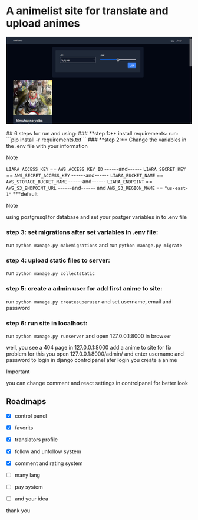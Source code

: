 # A animelist site for translate and upload animes
<p align="center"><img alt="anifilms Demo" src="https://github.com/ParsaFaghani/anifilms/raw/master/screenshot1.jpg"/></p>
## 6 steps for run and using:
### **step 1:** install requirements:
run: ```pip install -r requirements.txt```
### **step 2:** Change the variables in the .env file with your information

> [!NOTE]
> ```LIARA_ACCESS_KEY``` == ```AWS_ACCESS_KEY_ID``` ------and------
> ```LIARA_SECRET_KEY``` == ```AWS_SECRET_ACCESS_KEY``` ------and------
> ```LIARA_BUCKET_NAME``` == ```AWS_STORAGE_BUCKET_NAME``` ------and------
> ```LIARA_ENDPOINT``` == ```AWS_S3_ENDPOINT_URL``` ------and------
> and ```AWS_S3_REGION_NAME``` == ```"us-east-1"``` ***default

> [!NOTE]
> using postgresql for database and set your postger variables in to .env file

### **step 3:** set migrations after set variables in .env file:
run ```python manage.py makemigrations```
and run ```python manage.py migrate```

### **step 4:** upload static files to server:
run ```python manage.py collectstatic```

### **step 5:** create a admin user for add first anime to site:
run ```python manage.py createsuperuser```
and set username, email and password

### **step 6:** run site in localhost:
run ```python manage.py runserver```
and open 127.0.0.1:8000 in browser

well, you see a 404 page in 127.0.0.1:8000
add a anime to site for fix problem
for this you open 127.0.0.1:8000/admin/ and enter username and password to login in django controlpanel
afer login you create a anime
> [!IMPORTANT]
> you can change comment and react settings in controlpanel for better look


## Roadmaps
- [X] control panel
- [X] favorits
- [X] translators profile
- [X] follow and unfollow system
- [X] comment and rating system
- [ ] many lang
- [ ] pay system
- [ ] and your idea


thank you
